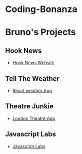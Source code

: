 # Coding-Bonanza

# Bruno's Projects

## Hook News

- [Hook News Website](https://react-hook-news.netlify.app/)

## Tell The Weather

- [React weather App](https://telltheweather.netlify.app/)

## Theatre Junkie

- [London Theatre App](https://theatre-junkie.herokuapp.com/)

## Javascript Labs

- [Javascript Labs](https://github.com/BrynMorley/Coding-Bonanza/tree/master/Bruno%20Files)
